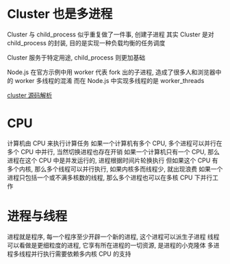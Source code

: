 # Cluster 也是多进程
Cluster 与 child_process 似乎重复做了一件事, 创建子进程
其实 Cluster 是对 child_process 的封装, 目的是实现一种负载均衡的任务调度

Cluster 服务于特定用途, child_process 则更加基础

Node.js 在官方示例中用 worker 代表 fork 出的子进程, 造成了很多人和浏览器中的 worker 多线程的混淆
而在 Node.js 中实现多线程的是 worker_threads

[cluster 源码解析](https://www.cnblogs.com/dashnowords/p/10958457.html)

# CPU
计算机由 CPU 来执行计算任务
如果一个计算机有多个 CPU, 多个进程可以并行在多个 CPU 中并行, 当然切换进程也存在开销
如果一个计算机只有一个 CPU, 那么进程在这个 CPU 中是并发运行的, 进程根据时间片轮换执行
但如果这个 CPU 有多个内核, 那么多个线程可以并行执行, 如果内核多而线程少, 就出现浪费
如果一个进程只包括一个或不满多核数的线程, 那么多个进程也可以在多核 CPU 下并行工作

# 进程与线程
进程就是程序, 每一个程序至少开辟一个新的进程, 这个进程可以派生子进程
线程可以看做是更细粒度的进程, 它享有所在进程的一切资源, 是进程的小克隆体
多进程多线程并行执行需要依赖多内核 CPU 的支持
